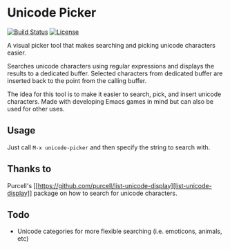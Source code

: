 # Unicode Picker #
[![Build Status](https://travis-ci.org/accidentalrebel/emacs-unicode-picker.svg)](https://travis-ci.org/accidentalrebel/emacs-unicode-picker)
[![License](http://img.shields.io/:license-gpl3-blue.svg)](http://www.gnu.org/licenses/gpl-3.0.html)

A visual picker tool that makes searching and picking unicode characters easier.

Searches unicode characters using regular expressions and displays the results to a dedicated buffer. Selected characters from dedicated buffer are inserted back to the point from the calling buffer.

The idea for this tool is to make it easier to search, pick, and insert unicode characters. Made with developing Emacs games in mind but can also be used for other uses. 

## Usage
Just call `M-x unicode-picker` and then specify the string to search with.

## Thanks to
Purcell's [[https://github.com/purcell/list-unicode-display][list-unicode-display]] package on how to search for unicode characters.

## Todo
*  Unicode categories for more flexible searching (i.e. emoticons, animals, etc)
